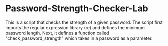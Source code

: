 # Password-Strength-Checker-Lab
This is a script that checks the strength of a given password. The script first imports the regular expression library (re) and defines the minimum password length. Next, it defines a function called "check_password_strength" which takes in a password as a parameter. 
